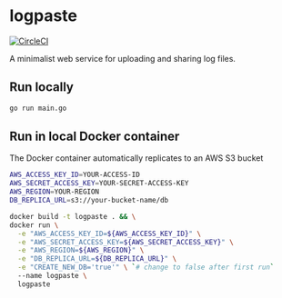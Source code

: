 # logpaste

[![CircleCI](https://circleci.com/gh/mtlynch/logpaste.svg?style=svg)](https://circleci.com/gh/mtlynch/logpaste)

A minimalist web service for uploading and sharing log files.

## Run locally

```bash
go run main.go
```

## Run in local Docker container

The Docker container automatically replicates to an AWS S3 bucket

```bash
AWS_ACCESS_KEY_ID=YOUR-ACCESS-ID
AWS_SECRET_ACCESS_KEY=YOUR-SECRET-ACCESS-KEY
AWS_REGION=YOUR-REGION
DB_REPLICA_URL=s3://your-bucket-name/db

docker build -t logpaste . && \
docker run \
  -e "AWS_ACCESS_KEY_ID=${AWS_ACCESS_KEY_ID}" \
  -e "AWS_SECRET_ACCESS_KEY=${AWS_SECRET_ACCESS_KEY}" \
  -e "AWS_REGION=${AWS_REGION}" \
  -e "DB_REPLICA_URL=${DB_REPLICA_URL}" \
  -e "CREATE_NEW_DB='true'" \ `# change to false after first run`
  --name logpaste \
  logpaste
```
